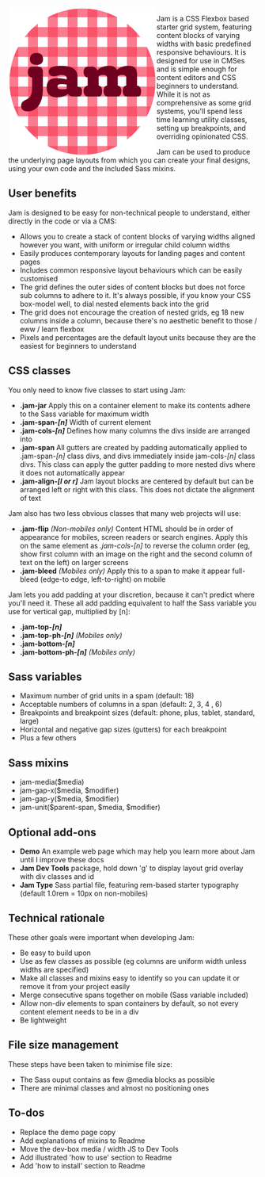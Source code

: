 <img src="docs/images/jam-logo.png" width="300px" align="left" alt="Jam logo">



Jam is a CSS Flexbox based starter grid system, featuring content blocks of varying widths with basic predefined responsive behaviours. It is designed for use in CMSes and is simple enough for content editors and CSS beginners to understand. While it is not as comprehensive as some grid systems, you'll spend less time learning utility classes, setting up breakpoints, and overriding opinionated CSS.

Jam can be used to produce the underlying page layouts from which you can create your final designs, using your own code and the included Sass mixins.

## User benefits

Jam is designed to be easy for non-technical people to understand, either directly in the code or via a CMS:

- Allows you to create a stack of content blocks of varying widths aligned however you want, with uniform or irregular child column widths
- Easily produces contemporary layouts for landing pages and content pages
- Includes common responsive layout behaviours which can be easily customised
- The grid defines the outer sides of content blocks but does not force sub columns to adhere to it. It's always possible, if you know your CSS box-model well, to dial nested elements back into the grid
- The grid does not encourage the creation of nested grids, eg 18 new columns inside a column, because there's no aesthetic benefit to those / eww / learn flexbox
- Pixels and percentages are the default layout units because they are the easiest for beginners to understand

## CSS classes

You only need to know five classes to start using Jam:

- **.jam-jar** Apply this on a container element to make its contents adhere to the Sass variable for maximum width
- **.jam-span-*[n]*** Width of current element
- **.jam-cols-*[n]*** Defines how many columns the divs inside are arranged into
- **.jam-span** All gutters are created by padding automatically applied to .jam-span-*[n]* class divs, and divs immediately inside jam-cols-*[n]* class divs. This class can apply the gutter padding to more nested divs where it does not automatically appear
- **.jam-align-*[l or r]*** Jam layout blocks are centered by default but can be arranged left or right with this class. This does not dictate the alignment of text

Jam also has two less obvious classes that many web projects will use:

- **.jam-flip** *(Non-mobiles only)* Content HTML should be in order of appearance for mobiles, screen readers or search engines. Apply this on the same element as *.jam-cols-[n]* to reverse the column order (eg, show first column with an image on the right and the second column of text on the left) on larger screens
- **.jam-bleed** *(Mobiles only)* Apply this to a span to make it appear full-bleed (edge-to edge, left-to-right) on mobile

Jam lets you add padding at your discretion, because it can't predict where you'll need it. These all add padding equivalent to half the Sass variable you use for vertical gap, multiplied by [n]:

- **.jam-top-*[n]***
- **.jam-top-ph-*[n]*** *(Mobiles only)*
- **.jam-bottom-*[n]***
- **.jam-bottom-ph-*[n]*** *(Mobiles only)*

## Sass variables

- Maximum number of grid units in a spam (default: 18)
- Acceptable numbers of columns in a span (default: 2, 3, 4 , 6)
- Breakpoints and breakpoint sizes (default: phone, plus, tablet, standard, large)
- Horizontal and negative gap sizes (gutters) for each breakpoint
- Plus a few others

## Sass mixins

- jam-media($media)
- jam-gap-x($media, $modifier)
- jam-gap-y($media, $modifier)
- jam-unit($parent-span, $media, $modifier)

## Optional add-ons

- **Demo** An example web page which may help you learn more about Jam until I improve these docs
- **Jam Dev Tools** package, hold down 'g' to display layout grid overlay with div classes and id
- **Jam Type** Sass partial file, featuring rem-based starter typography (default 1.0rem = 10px on non-mobiles)

## Technical rationale

These other goals were important when developing Jam:

- Be easy to build upon
- Use as few classes as possible (eg columns are uniform width unless widths are specified)
- Make all classes and mixins easy to identify so you can update it or remove it from your project easily
- Merge consecutive spans together on mobile (Sass variable included)
- Allow non-div elements to span containers by default, so not every content element needs to be in a div
- Be lightweight

## File size management

These steps have been taken to minimise file size:

- The Sass ouput contains as few @media blocks as possible
- There are minimal classes and almost no positioning ones

## To-dos

- Replace the demo page copy
- Add explanations of mixins to Readme
- Move the dev-box media / width JS to Dev Tools
- Add illustrated 'how to use' section to Readme
- Add 'how to install' section to Readme